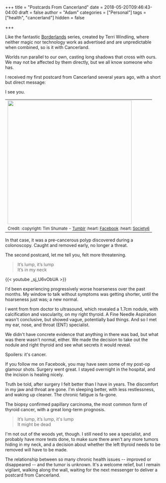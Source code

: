 +++
title = "Postcards From Cancerland"
date = 2018-05-20T09:46:43-04:00
draft = false
author = "Adam"
categories = ["Personal"]
tags = ["health", "cancerland"]
hidden = false

+++

Like the fantastic <a href="https://en.wikipedia.org/wiki/The_Borderland_Series">Borderlands</a> series, created by Terri Windling, where neither magic nor technology work as advertised and are unpredictable when combined, so is it with Cancerland.

Worlds run parallel to our own, casting long shadows that cross with ours. We may not be affected by them directly, but we all know someone who has.

I received my first postcard from Cancerland several years ago, with a short but direct message:

I see you.

<table>
	<tr>
		<td>
		<img src="/img/call-is-coming-from-inside-the-house-tim-shumate.png" width="400">
		</td>
	</tr>
	<tr>
		<td align="center">
		<span style="font-size: small">
		Credit: :copyright: Tim Shumate - <a href="https://timshumateillustrations.tumblr.com/">Tumblr</a> :heart: <a href="https://www.facebook.com/TimShumateIllustrations">Facebook</a> :heart: <a href="https://society6.com/TimShumate">Society6</a>
		</span>
		</td>
	</tr>
</table>

In that case, it was a pre-cancerous polyp discovered during a colonoscopy. Caught and removed early, no longer a threat.

The second postcard, let me tell you, felt more threatening.

<blockquote>
<p>
It’s lump, it’s lump<br />
It’s in my neck<br />
</p>
</blockquote>

{{< youtube _sj_U6vObUA >}}

I'd been experiencing progressively worse hoarseness over the past months. My window to talk without symptoms was getting shorter, until the hoarseness just was; a new normal.

I went from from doctor to ultrasound, which revealed a 1.7cm nodule, with calcification and vascularity, on my right thyroid. A Fine Needle Aspiration wasn't conclusive, but showed vague, potentially bad things. And so I met my ear, nose, and throat (ENT) specialist.

We didn't have concrete evidence that anything in there was bad, but what was there wasn't normal, either. We made the decision to take out the nodule and right thyroid and see what secrets it would reveal.

Spoilers: it's cancer.


If you follow me on Facebook, you may have seen some of my post-op glamour shots. Surgery went great. I stayed overnight in the hospital, and the incision is healing nicely.

Truth be told, after surgery I felt better than I have in years. The discomfort in my jaw and throat are gone. I'm sleeping better, with less restlessness, and waking up cleaner. The chronic fatigue is fa-gone.

The biopsy confirmed papillary carcinoma, the most common form of thyroid cancer, with a great long-term prognosis.

<blockquote>
<p>
It’s lump, it’s lump, it's lump<br />
It might be dead<br />
</p>
</blockquote>

I'm not out of the woods yet, though. I still need to see a specialist, and probably have more tests done, to make sure there aren't any more tumors hiding in my neck, and a decision about whether the left thyroid needs to be removed will have to be made.

The relationship between so many chronic health issues -- improved or disappeared -- and the tumor is unknown. It's a welcome relief, but I remain vigilant, walking along the wall, waiting for the next messenger to deliver a postcard from Cancerland.
